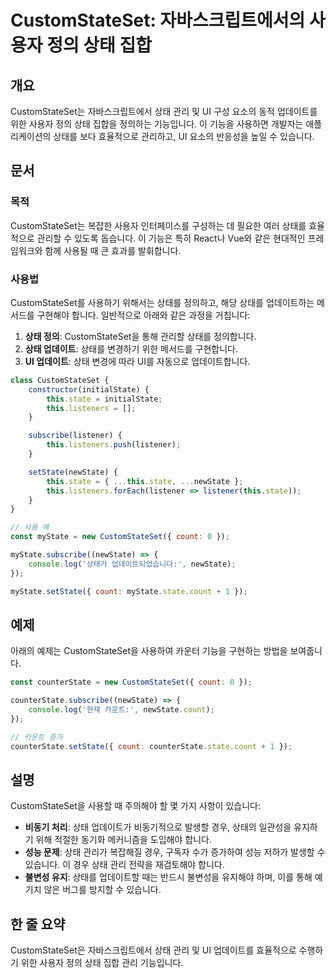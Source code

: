 <!--
Meta Description: # CustomStateSet: 자바스크립트에서의 사용자 정의 상태 집합 ## 개요 CustomStateSet는 자바스크립트에서 상태 관리 및 UI 구성 요소의 동적 업데이트를 위한 사용자 정의 상태 집합을 정의하는 기능입니다. 이 기능을 사용하면 개발자는 애플리케이션...
Meta Keywords: 상태를, count, state, newstate, customstateset
-->

# CustomStateSet: 자바스크립트에서의 사용자 정의 상태 집합

## 개요
CustomStateSet는 자바스크립트에서 상태 관리 및 UI 구성 요소의 동적 업데이트를 위한 사용자 정의 상태 집합을 정의하는 기능입니다. 이 기능을 사용하면 개발자는 애플리케이션의 상태를 보다 효율적으로 관리하고, UI 요소의 반응성을 높일 수 있습니다.

## 문서
### 목적
CustomStateSet는 복잡한 사용자 인터페이스를 구성하는 데 필요한 여러 상태를 효율적으로 관리할 수 있도록 돕습니다. 이 기능은 특히 React나 Vue와 같은 현대적인 프레임워크와 함께 사용될 때 큰 효과를 발휘합니다.

### 사용법
CustomStateSet를 사용하기 위해서는 상태를 정의하고, 해당 상태를 업데이트하는 메서드를 구현해야 합니다. 일반적으로 아래와 같은 과정을 거칩니다:

1. **상태 정의**: CustomStateSet을 통해 관리할 상태를 정의합니다.
2. **상태 업데이트**: 상태를 변경하기 위한 메서드를 구현합니다.
3. **UI 업데이트**: 상태 변경에 따라 UI를 자동으로 업데이트합니다.

```javascript
class CustomStateSet {
    constructor(initialState) {
        this.state = initialState;
        this.listeners = [];
    }

    subscribe(listener) {
        this.listeners.push(listener);
    }

    setState(newState) {
        this.state = { ...this.state, ...newState };
        this.listeners.forEach(listener => listener(this.state));
    }
}

// 사용 예
const myState = new CustomStateSet({ count: 0 });

myState.subscribe((newState) => {
    console.log('상태가 업데이트되었습니다:', newState);
});

myState.setState({ count: myState.state.count + 1 });
```

## 예제
아래의 예제는 CustomStateSet을 사용하여 카운터 기능을 구현하는 방법을 보여줍니다.

```javascript
const counterState = new CustomStateSet({ count: 0 });

counterState.subscribe((newState) => {
    console.log('현재 카운트:', newState.count);
});

// 카운트 증가
counterState.setState({ count: counterState.state.count + 1 });
```

## 설명
CustomStateSet을 사용할 때 주의해야 할 몇 가지 사항이 있습니다:

- **비동기 처리**: 상태 업데이트가 비동기적으로 발생할 경우, 상태의 일관성을 유지하기 위해 적절한 동기화 메커니즘을 도입해야 합니다.
- **성능 문제**: 상태 관리가 복잡해질 경우, 구독자 수가 증가하여 성능 저하가 발생할 수 있습니다. 이 경우 상태 관리 전략을 재검토해야 합니다.
- **불변성 유지**: 상태를 업데이트할 때는 반드시 불변성을 유지해야 하며, 이를 통해 예기치 않은 버그를 방지할 수 있습니다.

## 한 줄 요약
CustomStateSet은 자바스크립트에서 상태 관리 및 UI 업데이트를 효율적으로 수행하기 위한 사용자 정의 상태 집합 관리 기능입니다.
